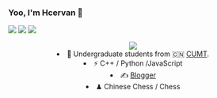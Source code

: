 ### Yoo, I'm Hcervan 👋
<span > <img src="https://img.shields.io/badge/-HTML5-E34F26?style=flat-square&logo=html5&logoColor=white" /> <img src="https://img.shields.io/badge/-CSS3-1572B6?style=flat-square&logo=css3" /> <img src="https://img.shields.io/badge/-JavaScript-oringe?style=flat-square&logo=javascript" /> </span>
<div align="center"> <img src="https://visitor-badge.glitch.me/badge?page_id=sun0225SUN" /> </div(https://github-readme-stats.vercel.app/api?username=hsingkuang)](https://github.com/hsingkuang/github-readme-stats)

- 🍻 Undergraduate students from 🇨🇳 [CUMT](https://www.cumt.edu.cn).
- ⚡ C++ / Python /JavaScript
- ✍️ [Blogger](https://hcervan.cc)
- ♟ Chinese Chess / Chess 
